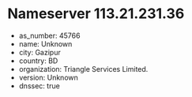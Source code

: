 # Nameserver 113.21.231.36

* as_number: 45766
* name: Unknown
* city: Gazipur
* country: BD
* organization: Triangle Services Limited.
* version: Unknown
* dnssec: true
